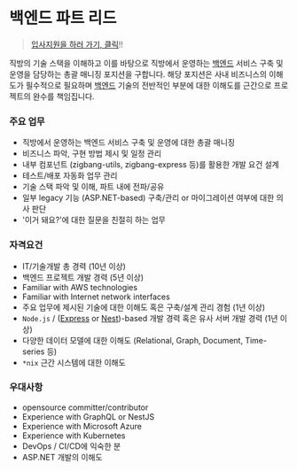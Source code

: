 # 백엔드 파트 리드

> [입사지원을 하러 가기, 클릭](https://zigbang.recruiter.co.kr/app/applicant/registResume)!!

직방의 기술 스택을 이해하고 이를 바탕으로 직방에서 운영하는 [백엔드](../README.md) 서비스 구축 및 운영을 담당하는 총괄 매니징 포지션을 구합니다. 해당 포지션은 사내 비즈니스의 이해도가 필수적으로 필요하며 [백엔드](../README.md) 기술의 전반적인 부분에 대한 이해도를 근간으로 프로젝트의 완수를 책임집니다.

### 주요 업무

* 직방에서 운영하는 백엔드 서비스 구축 및 운영에 대한 총괄 매니징
* 비즈니스 파악, 구현 방법 제시 및 일정 관리
* 내부 컴포넌트 (zigbang-utils, zigbang-express 등)를 활용한 개발 요건 설계
* 테스트/배포 자동화 업무 관리
* 기술 스택 파악 및 이해, 파트 내에 전파/공유
* 일부 legacy 기능 (ASP.NET-based) 구축/관리 or 마이그레이션 여부에 대한 의사 판단
* '이거 돼요?'에 대한 질문을 친절히 하는 업무

### 자격요건

* IT/기술개발 총 경력 (10년 이상)
* 백엔드 프로젝트 개발 경력 (5년 이상)
* Familiar with AWS technologies
* Familiar with Internet network interfaces
* 주요 업무에 제시된 기술에 대한 이해도 혹은 구축/설계 관리 경험 (1년 이상)
* `Node.js` / ([Express](https://expressjs.com/) or [Nest](https://nestjs.com/))-based 개발 경력 혹은 유사 서버 개발 경력 (1년 이상)
* 다양한 데이터 모델에 대한 이해도 (Relational, Graph, Document, Time-series 등)
* `*nix` 근간 시스템에 대한 이해도

### 우대사항

* opensource committer/contributor
* Experience with GraphQL or NestJS
* Experience with Microsoft Azure
* Experience with Kubernetes
* DevOps / CI/CD에 익숙한 분
* ASP.NET 개발의 이해도
